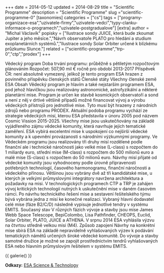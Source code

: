 +++
date = 2014-05-12
updated = 2014-08-29
title = "Scientific Programme"
description = "Scientific Programme"
slug ="scientific-programme-0"
[taxonomies]
categories = ["cs"]
tags = ["programy-organizace-esa","uzivatele-firmy","uzivatele-vedci","typy-clanku-informace-o-programech","uzivatele-postgradualove"]
[extra]
author = "Michal Václavík"
popisky = ["Ilustrace sondy JUICE, která bude zkoumat Jupiter a jeho měsíce.","Návrh observatoře PLATO pro hledání a studium exoplanetárních systémů.","Ilustrace sondy Solar Orbiter určené k blízkému průzkumu Slunce."]
related = ["scientific-programme","trp-0","ctp","prodex"]
+++

Vědecký program Doba trvání programu: průběžně s pětiletým rozpočtovým plánováním Rozpočet: 507,90 mil € ročně pro období 2013-2017 Příspěvek ČR: není absolutně vymezený, jelikož je tento program ESA hrazen z povinného příspěvku členských států Členské státy Všechny členské země ESA Obsah Vědecký program je hlavím a také nejstarším programem ESA, pod jehož hlavičkou jsou realizovány astronomické, astrofyzikální a některé planetární mise. Program je určen ke stavbě kosmických observatoří a sond a není z něj v drtivé většině případů možné financovat vývoj a výrobu vědeckých přístrojů pro jednotlivé mise. Tyto musí být hrazeny z národních zdrojů nebo programu PRODEX. Aktuální podoba programu vychází ze strategie vědeckých misí, kterou ESA představila v únoru 2005 pod názvem Cosmic Vission 2015-2025. Všechny mise jsou uskutečňovány na základě vyjádřeného zájmu vědecké komunity, která navrhuje jejich tematické zaměření. ESA vybírá excelentní mise k uspokojení co nejširší vědecké komunity a k upevnění provázanosti s národními výzkumnými programy. Ve Vědeckém programu jsou realizovány tři druhy misí rozdělené podle finanční ale i technické náročnosti jako velké mise (L-class) s rozpočtem do 1 miliardy euro, střední mise (M-class) s rozpočtem do 500 milionů euro a malé mise (S-class) s rozpočtem do 50 milionů euro. Návrhy misí přijaté od vědecké komunity jsou vyhodnoceny podle úrovně připravenosti potřebných technologií, časového harmonogramu, finanční náročnosti a vědeckého přínosu. Většinou jsou vybrány dvě až tři kandidátské mise, u kterých je velkými průmyslovými integrátory navržena architektura a požadavky na misi. V technologických programech CTP a TRP je zahájen vývoj kritických technologií nutných k uskutečnění mise v daném časovém rámci. Po návrhu technického řešení mise a sestavení řešitelského týmu bývá vybrána jedna z misí ke konečné realizaci. Vybraný hlavní dodavatel celé mise (fáze B2/C/D) následně vypisuje jednotlivé tendry v systému EMITS. Současný stav V různých fázích vývoje a stavby jsou mise James Webb Space Telescope, BepiColombo, Lisa Pathfinder, CHEOPS, Euclid, Solar Orbiter, PLATO, JUICE a ATHENA. V srpnu 2014 ESA vyhlásila výzvu na čtvrtou středně velkou misi (M4). Způsob zapojení Návrhy na konkrétní mise sbírá ESA na základě nepravidelně vyhlašovaných výzev k podávání tematických námětů určených široké vědecké komunitě. Do vývoje a stavby samotné družice je možné se zapojit prostřednictvím tendrů vyhlašovaných ESA nebo hlavním průmyslovým řešitelem v systému EMITS.

{{ galerie() }}

**Odkazy:**
[ESA Science & Technology]

[ESA Science & Technology]: http://sci.esa.int/home/
